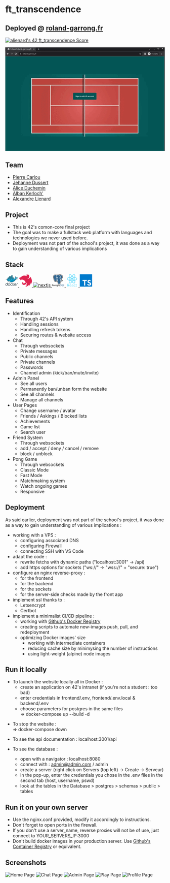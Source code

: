 # ft_transcendence

## Deployed @ [roland-garrong.fr](https://roland-garrong.fr)
<a href="https://github.com/JaeSeoKim/badge42"><img src="https://badge42.vercel.app/api/v2/cl4cq9w7c004409k3asnbj82v/project/2332608" alt="alienard's 42 ft_transcendence Score" /></a>
<p align="left">
	<img src="./screens/demo_transcend.gif" >
</p>


## Team
- [Pierre Cariou](https://github.com/pierrecariou)
- [Jehanne Dussert](https://github.com/JehanneDussert)
- [Alice Duchemin](https://github.com/aliceduchemin)
- [Alban Kerloch'](https://github.com/albankerloch)
- [Alexandre Lienard](https://github.com/lienardale)

## Project
- This is 42's comon-core final project
- The goal was to make a fullstack web platform with languages and technologies we never used before.
- Deployment was not part of the school's project, it was done as a way to gain understanding of various implications

## Stack
<p align="left" dir="auto"> 
    <a href="https://www.docker.com/" target="_blank" rel="noreferrer"> 
        <img src="https://raw.githubusercontent.com/devicons/devicon/master/icons/docker/docker-original-wordmark.svg" alt="docker" width="40" height="40"/> 
    </a>
    <a href="https://nestjs.com/" target="_blank" rel="noreferrer"> 
        <img src="https://raw.githubusercontent.com/devicons/devicon/master/icons/nestjs/nestjs-plain.svg" alt="nestjs" width="40" height="40"/> 
    </a> 
    <a href="https://nextjs.org/" target="_blank" rel="noreferrer"> 
        <img src="https://cdn.worldvectorlogo.com/logos/nextjs-2.svg" alt="nextjs" width="40" height="40"/> 
    </a> 
    <a href="https://www.postgresql.org" target="_blank" rel="noreferrer"> 
        <img src="https://raw.githubusercontent.com/devicons/devicon/master/icons/postgresql/postgresql-original-wordmark.svg" alt="postgresql" width="40" height="40"/> 
    </a>
    <a href="https://reactjs.org/" target="_blank" rel="noreferrer"> 
        <img src="https://raw.githubusercontent.com/devicons/devicon/master/icons/react/react-original-wordmark.svg" alt="react" width="40" height="40"/> 
    </a> 
    <a href="https://www.typescriptlang.org/" target="_blank" rel="noreferrer"> 
        <img src="https://raw.githubusercontent.com/devicons/devicon/master/icons/typescript/typescript-original.svg" alt="typescript" width="40" height="40"/> 
    </a> 
</p>

## Features
- Identification
  - Through 42's API system
  - Handling sessions
  - Handling refresh tokens
  - Securing routes & website access
- Chat
  - Through websockets
  - Private messages
  - Public channels
  - Private channels
  - Passwords
  - Channel admin (kick/ban/mute/invite)
- Admin Panel
  - See all users
  - Permanently ban/unban form the website
  - See all channels
  - Manage all channels
- User Pages
  - Change username / avatar
  - Friends / Askings / Blocked lists
  - Achievements
  - Game list
  - Search user
- Friend System
  - Through websockets
  - add / accept / deny / cancel / remove
  - block / unblock
- Pong Game
  - Through websockets
  - Classic Mode
  - Fast Mode
  - Matchmaking system
  - Watch ongoing games
  - Responsive

## Deployment

As said earlier, deployment was not part of the school's project, it was done as a way to gain understanding of various implications :

- working with a VPS :
  - configuring associated DNS
  - configuring Firewall
  - connecting SSH with VS Code
- adapt the code :
  - rewrite fetchs with dynamic paths ("localhost:3001" -> /api)
  - add https options for sockets ("ws://" -> "wss://" + "secure: true")
- configure an nginx reverse-proxy :
  - for the frontend
  - for the backend
  - for the sockets
  - for the server-side checks made by the front app
- implement ssl thanks to :
  - Letsencrypt
  - Certbot
- implement a minimalist CI/CD pipeline :
  - working with [Github's Docker Registry](https://docs.github.com/en/packages/working-with-a-github-packages-registry/working-with-the-docker-registry)
  - creating scripts to automate new-images push, pull, and redeployment
  - optimizing Docker images' size
    - working with intermediate containers
    - reducing cache size by minimysing the number of instructions
    - using light-weight (alpine) node images

## Run it locally

- To launch the website locally all in Docker :
  * create an application on 42's intranet (if you're not a student : too bad)
  * enter credentials in frontend/.env, frontend/.env.local & backend/.env
  * choose parameters for postgres in the same files  
  => docker-compose up --build -d

* To stop the website :  
  => docker-compose down

* To see the api documentation : localhost:3001/api

* To see the database : 
  - open with a navigator : localhost:8080 
  - connect with : admin@admin.com / admin
  - create a server (right click on Servers (top left) -> Create -> Serveur)
  - in the pop-up, enter the credentials you chose in the .env files in the second tab (host, username, pswd)
  - look at the tables in the Database > postgres > schemas > public > tables

## Run it on your own server

- Use the nginx.conf provided, modify it accordingly to instructions.
- Don't forget to open ports in the firewall.
- If you don't use a server_name, reverse proxies will not be of use, just connect to YOUR_SERVERS_IP:3000
- Don't build docker images in your production server. Use [Github's Container Registry](https://docs.github.com/en/packages/working-with-a-github-packages-registry/working-with-the-container-registry) or equivalent.

## Screenshots

![Home Page](https://github.com/lienardale/ft_transcendence/blob/main/screens/home_page.png?raw=true)
![Chat Page](https://github.com/lienardale/ft_transcendence/blob/main/screens/chat_page.png?raw=true)
![Admin Page](https://github.com/lienardale/ft_transcendence/blob/main/screens/admin_page.png?raw=true)
![Play Page](https://github.com/lienardale/ft_transcendence/blob/main/screens/play_page.png?raw=true)
![Profile Page](https://github.com/lienardale/ft_transcendence/blob/main/screens/profile_page.png?raw=true)
